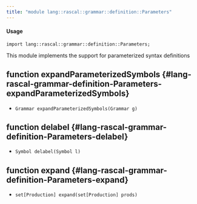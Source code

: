 ```yaml
---
title: "module lang::rascal::grammar::definition::Parameters"
---
```


#### Usage

`import lang::rascal::grammar::definition::Parameters;`


  This module implements the support for parameterized syntax definitions


## function expandParameterizedSymbols {#lang-rascal-grammar-definition-Parameters-expandParameterizedSymbols}

* ``Grammar expandParameterizedSymbols(Grammar g)``

## function delabel {#lang-rascal-grammar-definition-Parameters-delabel}

* ``Symbol delabel(Symbol l)``

## function expand {#lang-rascal-grammar-definition-Parameters-expand}

* ``set[Production] expand(set[Production] prods)``

